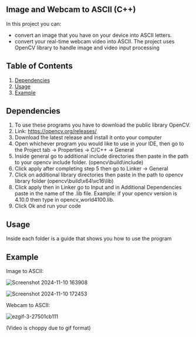 ## Image and Webcam to ASCII (C++)

In this project you can:
- convert an image that you have on your device into ASCII letters.
- convert your real-time webcam video into ASCII.
The project uses OpenCV library to handle image and video input processing

## Table of Contents

1. [Dependencies](#dependencies)
2. [Usage](#usage)
3. [Example](#example)

## Dependencies

1. To use these programs you have to download the public library OpenCV.
2. Link: https://opencv.org/releases/
3. Download the latest release and install it onto your computer
4. Open whichever program you would like to use in your IDE, then go to the Project tab -> Properties -> C/C++ -> General
5. Inside general go to additional include directories then paste in the path to your opencv include folder. (opencv\build\include)
6. Click apply after completing step 5 then go to Linker -> General
7. Click on additional library directories then paste in the path to opencv library folder (opencv\build\x64\vc16\lib)
8. Click apply then in Linker go to Input and in Additional Dependencies paste in the name of the .lib file. Example: if your opencv version is 4.10.0 then type in opencv_world4100.lib.
9. Click Ok and run your code

## Usage

Inside each folder is a guide that shows you how to use the program

## Example

Image to ASCII:

![Screenshot 2024-11-10 163908](https://github.com/user-attachments/assets/d95de4ac-34b8-4c37-af98-181ed602e7ae)

![Screenshot 2024-11-10 172453](https://github.com/user-attachments/assets/9cc011d7-bc19-41ab-b644-a661f3b04f1d)



Webcam to ASCII:

![ezgif-3-27501cb111](https://github.com/user-attachments/assets/96dfb49d-efd4-432d-8928-d8cee4d06564)

(Video is choppy due to gif format)

